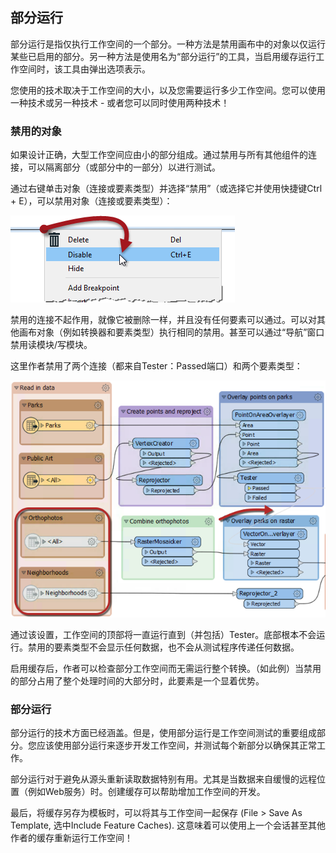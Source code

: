 ## 部分运行

部分运行是指仅执行工作空间的一个部分。一种方法是禁用画布中的对象以仅运行某些已启用的部分。另一种方法是使用名为“部分运行”的工具，当启用缓存运行工作空间时，该工具由弹出选项表示。

您使用的技术取决于工作空间的大小，以及您需要运行多少工作空间。您可以使用一种技术或另一种技术 - 或者您可以同时使用两种技术！

### 禁用的对象

如果设计正确，大型工作空间应由小的部分组成。通过禁用与​​所有其他组件的连接，可以隔离部分（或部分中的一部分）以进行测试。

通过右键单击对象（连接或要素类型）并选择“禁用”（或选择它并使用快捷键Ctrl + E），可以禁用对象（连接或要素类型）：

![](./Images/Img3.025.DisablingConnection.png)

禁用的连接不起作用，就像它被删除一样，并且没有任何要素可以通过。可以对其他画布对象（例如转换器和要素类型）执行相同的禁用。甚至可以通过“导航”窗口禁用读模块/写模块。

这里作者禁用了两个连接（都来自Tester：Passed端口）和两个要素类型：

![](./Images/Img3.026.DisabledConnection.png)

通过该设置，工作空间的顶部将一直运行直到（并包括）Tester。底部根本不会运行。禁用的要素类型不会显示任何数据，也不会从测试程序传递任何数据。

启用缓存后，作者可以检查部分工作空间而无需运行整个转换。（如此例）当禁用的部分占用了整个处理时间的大部分时，此要素是一个显着优势。

### 部分运行
部分运行的技术方面已经涵盖。但是，使用部分运行是工作空间测试的重要组成部分。您应该使用部分运行来逐步开发工作空间，并测试每个新部分以确保其正常工作。

部分运行对于避免从源头重新读取数据特别有用。尤其是当数据来自缓慢的远程位置（例如Web服务）时。创建缓存可以帮助增加工作空间的开发。

最后，将缓存另存为模板时，可以将其与工作空间一起保存 (File &gt; Save As Template, 选中Include Feature Caches). 这意味着可以使用上一个会话甚至其他作者的缓存重新运行工作空间！
